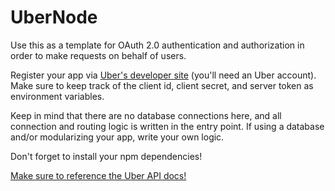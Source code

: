 # UberNode

Use this as a template for OAuth 2.0 authentication and authorization in order to make requests on behalf of users.

Register your app via [Uber's developer site](https://developer.uber.com) (you'll need an Uber account). Make sure to keep track of the client id, client secret, and server token as environment variables.

Keep in mind that there are no database connections here, and all connection and routing logic is written in the entry point. If using a database and/or modularizing your app, write your own logic.

Don't forget to install your npm dependencies!

[Make sure to reference the Uber API docs!](https://developer.uber.com)